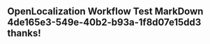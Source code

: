 <properties
ms.topic="hero-topic"
ms.test1="hero-topic"
ms.test2="test"/>


## OpenLocalization Workflow Test MarkDown 4de165e3-549e-40b2-b93a-1f8d07e15dd3 thanks!



<!--HONumber=Jul16_HO2-->


